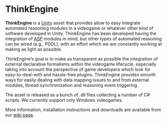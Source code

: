 # ThinkEngine
**ThinkEngine** is a [Unity](https://unity.com/) asset that provides allow to easy integrate automated reasoning modules in a videogame or whatever other kind of software developed in Unity. ThinkEngine has been developed having the integration of [ASP](https://en.wikipedia.org/wiki/Answer_set_programming) modules in mind, but other types of automated reasoning can be wired (e.g., PDDL), with an effort which we are constantly working at making as light as possible. 

ThinkEngine’s goal is to make as transparent as possible the integration of external declarative formalisms within the videogame lifecycle, especially taking into account the perspective of game developers which look for easy-to-deal-with and hassle-free plugins. ThinkEngine provides smooth ways for easily dealing with data mapping issues to and from external modules, thread synchronization and reasoning event triggering. 

The asset is released as a bunch of .dll files collecting a number of C# scripts. We currently support only Windows videogames.

More information, installation instructions and downloads are available from our [wiki page](https://github.com/DeMaCS-UNICAL/ThinkEngine/wiki).
